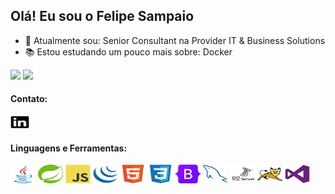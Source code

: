  ## Olá! Eu sou o Felipe Sampaio
 
  - :hammer: Atualmente sou: Senior Consultant na Provider IT & Business Solutions
  - :books: Estou estudando um pouco mais sobre: Docker
  
  
  <div>
      <img src="https://github-readme-stats.vercel.app/api?username=FelipeSSampaio&show_icons=true&theme=default&include_all_commits=true&count_private=true" />
      <img src="https://github-readme-stats.vercel.app/api/top-langs/?username=FelipeSSampaio&layout=compact&langs_count=16&theme=default" />
  </div>
  
  #### Contato:
  <div>
    <a href="https://www.linkedin.com/in/felipe-sampaio-mba-sfc-12475329/">
      <img title="LinkedIn" height="20" width="30" src="https://raw.githubusercontent.com/devicons/devicon/master/icons/linkedin/linkedin-plain.svg" />
    </a>
  </div>
  
  #### Linguagens e Ferramentas:
  <div>
    <img title="Java" height="30" width="40" src="https://raw.githubusercontent.com/devicons/devicon/master/icons/java/java-original.svg" />
    <img title="Spring" height="30" width="40" src="https://raw.githubusercontent.com/devicons/devicon/master/icons/spring/spring-original.svg" />
    <img title="JavaScript" height="30" width="40" src="https://raw.githubusercontent.com/devicons/devicon/master/icons/javascript/javascript-original.svg" />
    <img title="JQuery" height="30" width="40" src="https://raw.githubusercontent.com/devicons/devicon/master/icons/jquery/jquery-original.svg" />
    <img title="HTML" height="30" width="40" src="https://raw.githubusercontent.com/devicons/devicon/master/icons/html5/html5-original.svg" />
    <img title="CSS" height="30" width="40" src="https://raw.githubusercontent.com/devicons/devicon/master/icons/css3/css3-original.svg" />
    <img title="BootStrap" height="30" width="40" src="https://raw.githubusercontent.com/devicons/devicon/master/icons/bootstrap/bootstrap-original.svg" />
    <img title="MySQL" height="30" width="40" src="https://raw.githubusercontent.com/devicons/devicon/master/icons/mysql/mysql-original.svg" />
    <img title="SqlServer" height="30" width="40" src="https://raw.githubusercontent.com/devicons/devicon/master/icons/microsoftsqlserver/microsoftsqlserver-plain-wordmark.svg" />
    <img title="TomCat" height="30" width="40" src="https://raw.githubusercontent.com/devicons/devicon/master/icons/tomcat/tomcat-original.svg" />
    <img title="VisualStudio" height="30" width="40" src="https://raw.githubusercontent.com/devicons/devicon/master/icons/visualstudio/visualstudio-plain.svg" />
  </div>
